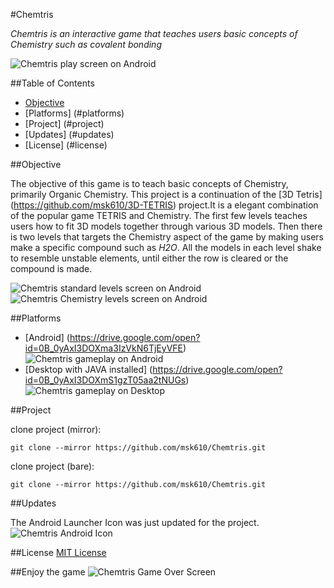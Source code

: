 #Chemtris

*Chemtris is an interactive game that teaches users basic concepts of Chemistry such as covalent bonding*

![Chemtris play screen on Android](http://imgur.com/Iz9lqa8.png)

##Table of Contents
* [Objective](#objective)
* [Platforms] (#platforms)
* [Project] (#project)
* [Updates] (#updates)
* [License] (#license)

##Objective

The objective of this game is to teach basic concepts of Chemistry, primarily Organic Chemistry. This project is a continuation of the [3D Tetris] (https://github.com/msk610/3D-TETRIS) project.It is a elegant combination of the popular game TETRIS and Chemistry. The first few levels teaches users how to fit 3D models together through various 3D models. Then there is two levels that targets the Chemistry aspect of the game by making users make a specific compound such as *H2O*. All the models in each level shake to resemble unstable elements, until either the row is cleared or the compound is made.

![Chemtris standard levels screen on Android](http://imgur.com/mjWMNV1.png) ![Chemtris Chemistry levels screen on Android](http://imgur.com/AUW6xW0.png)

##Platforms

* [Android] (https://drive.google.com/open?id=0B_0yAxI3DOXma3IzVkN6TjEyVFE)
![Chemtris gameplay on Android](http://imgur.com/wCyRPm5.png "Gameplay on Android")
* [Desktop with JAVA installed] (https://drive.google.com/open?id=0B_0yAxI3DOXmS1gzT05aa2tNUGs)
![Chemtris gameplay on Desktop](http://imgur.com/C4nBQCE.png "Gameplay on Desktop")


##Project

clone project (mirror):
```
git clone --mirror https://github.com/msk610/Chemtris.git
```
clone project (bare):
```
git clone --mirror https://github.com/msk610/Chemtris.git
```

##Updates

The Android Launcher Icon was just updated for the project. <br/>
![Chemtris Android Icon](https://github.com/msk610/Chemtris/blob/master/android/res/drawable-xxhdpi/ic_launcher.png "Chemtris Android Icon")

##License
[MIT License](https://github.com/msk610/Chemtris/blob/master/License.txt)

##Enjoy the game
![Chemtris Game Over Screen](http://imgur.com/L0SmOmF.png "Chemtris Game Over Screen")


